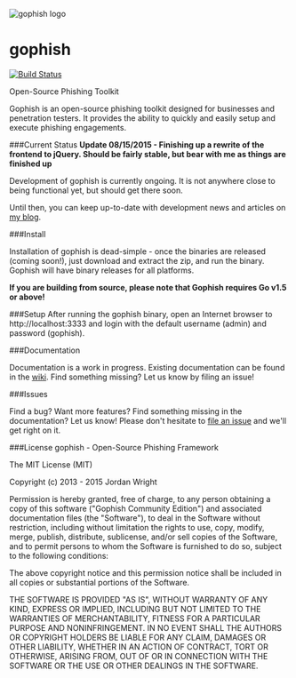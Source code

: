 ![gophish logo](https://raw.github.com/jordan-wright/gophish/master/static/images/gophish_purple.png)

gophish
=======

[![Build Status](https://travis-ci.org/jordan-wright/gophish.svg?branch=master)](https://travis-ci.org/jordan-wright/gophish)

Open-Source Phishing Toolkit

Gophish is an open-source phishing toolkit designed for businesses and penetration testers. It provides the ability to quickly and easily setup and execute phishing engagements.

###Current Status
**Update 08/15/2015 - Finishing up a rewrite of the frontend to jQuery. Should be fairly stable, but bear with me as things are finished up**

Development of gophish is currently ongoing. It is not anywhere close to being functional yet, but should get there soon.

Until then, you can keep up-to-date with development news and articles on [my blog](http://jordan-wright.github.io/blog/categories/gophish/).

###Install

Installation of gophish is dead-simple - once the binaries are released (coming soon!), just download and extract the zip, and run the binary. Gophish will have binary releases for all platforms.

**If you are building from source, please note that Gophish requires Go v1.5 or above!**

###Setup
After running the gophish binary, open an Internet browser to http://localhost:3333 and login with the default username (admin) and password (gophish).

###Documentation

Documentation is a work in progress. Existing documentation can be found in the [wiki](https://github.com/jordan-wright/gophish/wiki). Find something missing? Let us know by filing an issue!

###Issues

Find a bug? Want more features? Find something missing in the documentation? Let us know! Please don't hesitate to [file an issue](https://github.com/jordan-wright/gophish/issues/new) and we'll get right on it.

###License
gophish - Open-Source Phishing Framework

The MIT License (MIT)

Copyright (c) 2013 - 2015 Jordan Wright

Permission is hereby granted, free of charge, to any person obtaining a copy
of this software ("Gophish Community Edition") and associated documentation files (the "Software"), to deal
in the Software without restriction, including without limitation the rights
to use, copy, modify, merge, publish, distribute, sublicense, and/or sell
copies of the Software, and to permit persons to whom the Software is
furnished to do so, subject to the following conditions:

The above copyright notice and this permission notice shall be included in
all copies or substantial portions of the Software.

THE SOFTWARE IS PROVIDED "AS IS", WITHOUT WARRANTY OF ANY KIND, EXPRESS OR
IMPLIED, INCLUDING BUT NOT LIMITED TO THE WARRANTIES OF MERCHANTABILITY,
FITNESS FOR A PARTICULAR PURPOSE AND NONINFRINGEMENT. IN NO EVENT SHALL THE
AUTHORS OR COPYRIGHT HOLDERS BE LIABLE FOR ANY CLAIM, DAMAGES OR OTHER
LIABILITY, WHETHER IN AN ACTION OF CONTRACT, TORT OR OTHERWISE, ARISING FROM,
OUT OF OR IN CONNECTION WITH THE SOFTWARE OR THE USE OR OTHER DEALINGS IN
THE SOFTWARE.
